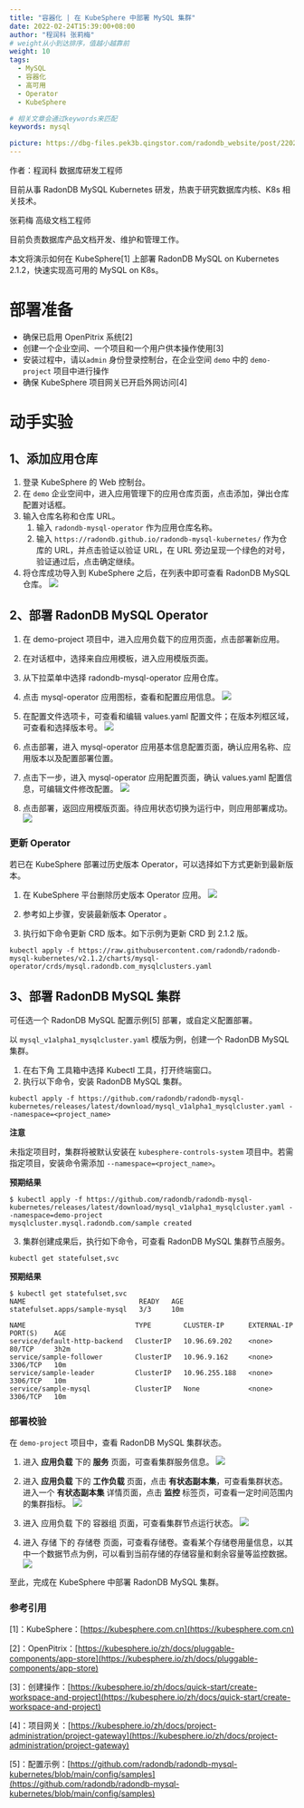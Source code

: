 ```yaml
---
title: "容器化 | 在 KubeSphere 中部署 MySQL 集群"
date: 2022-02-24T15:39:00+08:00
author: "程润科 张莉梅"
# weight从小到达排序，值越小越靠前
weight: 10
tags:
  - MySQL
  - 容器化
  - 高可用
  - Operator
  - KubeSphere

# 相关文章会通过keywords来匹配
keywords: mysql

picture: https://dbg-files.pek3b.qingstor.com/radondb_website/post/220224_%E5%AE%B9%E5%99%A8%E5%8C%96%20%7C%20%E5%9C%A8%20KubeSphere%20%E4%B8%AD%E9%83%A8%E7%BD%B2%20MySQL%20%E9%9B%86%E7%BE%A4/0.png
---
```


<!--more-->

作者：程润科 数据库研发工程师

目前从事 RadonDB MySQL  Kubernetes 研发，热衷于研究数据库内核、K8s 相关技术。

张莉梅 高级文档工程师

目前负责数据库产品文档开发、维护和管理工作。 

本文将演示如何在 KubeSphere[1] 上部署 RadonDB MySQL on Kubernetes 2.1.2，快速实现高可用的 MySQL on K8s。

# 部署准备

* 确保已启用 OpenPitrix 系统[2]
* 创建一个企业空间、一个项目和一个用户供本操作使用[3]
* 安装过程中，请以`admin` 身份登录控制台，在企业空间 `demo` 中的 `demo-project` 项目中进行操作
* 确保 KubeSphere 项目网关已开启外网访问[4]

# 动手实验

## 1、添加应用仓库

1. 登录 KubeSphere 的 Web 控制台。
2. 在 `demo` 企业空间中，进入应用管理下的应用仓库页面，点击添加，弹出仓库配置对话框。
3. 输入仓库名称和仓库 URL。
    1. 输入 `radondb-mysql-operator` 作为应用仓库名称。
    2. 输入 `https://radondb.github.io/radondb-mysql-kubernetes/` 作为仓库的 URL，并点击验证以验证 URL，在 URL 旁边呈现一个绿色的对号，验证通过后，点击确定继续。
4. 将仓库成功导入到 KubeSphere 之后，在列表中即可查看 RadonDB MySQL 仓库。
![](https://dbg-files.pek3b.qingstor.com/radondb_website/post/220224_%E5%AE%B9%E5%99%A8%E5%8C%96%20%7C%20%E5%9C%A8%20KubeSphere%20%E4%B8%AD%E9%83%A8%E7%BD%B2%20MySQL%20%E9%9B%86%E7%BE%A4/image.png)


## 2、部署 RadonDB MySQL Operator

1. 在 demo-project 项目中，进入应用负载下的应用页面，点击部署新应用。
2. 在对话框中，选择来自应用模板，进入应用模版页面。
3. 从下拉菜单中选择 radondb-mysql-operator 应用仓库。
4. 点击 mysql-operator 应用图标，查看和配置应用信息。
![](https://dbg-files.pek3b.qingstor.com/radondb_website/post/220224_%E5%AE%B9%E5%99%A8%E5%8C%96%20%7C%20%E5%9C%A8%20KubeSphere%20%E4%B8%AD%E9%83%A8%E7%BD%B2%20MySQL%20%E9%9B%86%E7%BE%A4/image%20(1).png)

5. 在配置文件选项卡，可查看和编辑 values.yaml 配置文件；在版本列框区域，可查看和选择版本号。
![](https://dbg-files.pek3b.qingstor.com/radondb_website/post/220224_%E5%AE%B9%E5%99%A8%E5%8C%96%20%7C%20%E5%9C%A8%20KubeSphere%20%E4%B8%AD%E9%83%A8%E7%BD%B2%20MySQL%20%E9%9B%86%E7%BE%A4/image%20(2).png)

6. 点击部署，进入 mysql-operator 应用基本信息配置页面，确认应用名称、应用版本以及配置部署位置。
7. 点击下一步，进入 mysql-operator 应用配置页面，确认 values.yaml 配置信息，可编辑文件修改配置。
![](https://dbg-files.pek3b.qingstor.com/radondb_website/post/220224_%E5%AE%B9%E5%99%A8%E5%8C%96%20%7C%20%E5%9C%A8%20KubeSphere%20%E4%B8%AD%E9%83%A8%E7%BD%B2%20MySQL%20%E9%9B%86%E7%BE%A4/image%20(3).png)

8. 点击部署，返回应用模版页面。待应用状态切换为运行中，则应用部署成功。
![](https://dbg-files.pek3b.qingstor.com/radondb_website/post/220224_%E5%AE%B9%E5%99%A8%E5%8C%96%20%7C%20%E5%9C%A8%20KubeSphere%20%E4%B8%AD%E9%83%A8%E7%BD%B2%20MySQL%20%E9%9B%86%E7%BE%A4/image%20(4).png)

### 更新 Operator

若已在 KubeSphere 部署过历史版本 Operator，可以选择如下方式更新到最新版本。

1. 在 KubeSphere 平台删除历史版本 Operator 应用。
![](https://dbg-files.pek3b.qingstor.com/radondb_website/post/220224_%E5%AE%B9%E5%99%A8%E5%8C%96%20%7C%20%E5%9C%A8%20KubeSphere%20%E4%B8%AD%E9%83%A8%E7%BD%B2%20MySQL%20%E9%9B%86%E7%BE%A4/image%20(5).png)

2. 参考如上步骤，安装最新版本 Operator 。
3. 执行如下命令更新 CRD 版本。如下示例为更新 CRD 到 2.1.2 版。
```plain
kubectl apply -f https://raw.githubusercontent.com/radondb/radondb-mysql-kubernetes/v2.1.2/charts/mysql-operator/crds/mysql.radondb.com_mysqlclusters.yaml
```
## 3、部署 RadonDB MySQL 集群

可任选一个 RadonDB MySQL 配置示例[5] 部署，或自定义配置部署。

以 `mysql_v1alpha1_mysqlcluster.yaml` 模版为例，创建一个 RadonDB MySQL 集群。

1. 在右下角 工具箱中选择 Kubectl 工具，打开终端窗口。
2. 执行以下命令，安装 RadonDB MySQL 集群。
```plain
kubectl apply -f https://github.com/radondb/radondb-mysql-kubernetes/releases/latest/download/mysql_v1alpha1_mysqlcluster.yaml --namespace=<project_name>
```
**注意**

未指定项目时，集群将被默认安装在 `kubesphere-controls-system` 项目中。若需指定项目，安装命令需添加 `--namespace=<project_name>`。

**预期结果**

```plain
$ kubectl apply -f https://github.com/radondb/radondb-mysql-kubernetes/releases/latest/download/mysql_v1alpha1_mysqlcluster.yaml --namespace=demo-project
mysqlcluster.mysql.radondb.com/sample created
```
3. 集群创建成果后，执行如下命令，可查看 RadonDB MySQL 集群节点服务。
```plain
kubectl get statefulset,svc
```
**预期结果**
```plain
$ kubectl get statefulset,svc
NAME                            READY   AGE
statefulset.apps/sample-mysql   3/3     10m

NAME                           TYPE        CLUSTER-IP      EXTERNAL-IP   PORT(S)    AGE
service/default-http-backend   ClusterIP   10.96.69.202    <none>        80/TCP     3h2m
service/sample-follower        ClusterIP   10.96.9.162     <none>        3306/TCP   10m
service/sample-leader          ClusterIP   10.96.255.188   <none>        3306/TCP   10m
service/sample-mysql           ClusterIP   None            <none>        3306/TCP   10m
```
### 部署校验

在 `demo-project` 项目中，查看 RadonDB MySQL 集群状态。

1. 进入 **应用负载** 下的 **服务** 页面，可查看集群服务信息。
![](https://dbg-files.pek3b.qingstor.com/radondb_website/post/220224_%E5%AE%B9%E5%99%A8%E5%8C%96%20%7C%20%E5%9C%A8%20KubeSphere%20%E4%B8%AD%E9%83%A8%E7%BD%B2%20MySQL%20%E9%9B%86%E7%BE%A4/image%20(6).png)

2. 进入 **应用负载** 下的 **工作负载** 页面，点击 **有状态副本集**，可查看集群状态。进入一个 **有状态副本集** 详情页面，点击 **监控** 标签页，可查看一定时间范围内的集群指标。
![](https://dbg-files.pek3b.qingstor.com/radondb_website/post/220224_%E5%AE%B9%E5%99%A8%E5%8C%96%20%7C%20%E5%9C%A8%20KubeSphere%20%E4%B8%AD%E9%83%A8%E7%BD%B2%20MySQL%20%E9%9B%86%E7%BE%A4/image%20(7).png)

3. 进入 应用负载 下的 容器组 页面，可查看集群节点运行状态。
![](https://dbg-files.pek3b.qingstor.com/radondb_website/post/220224_%E5%AE%B9%E5%99%A8%E5%8C%96%20%7C%20%E5%9C%A8%20KubeSphere%20%E4%B8%AD%E9%83%A8%E7%BD%B2%20MySQL%20%E9%9B%86%E7%BE%A4/image%20(8).png)

4. 进入 存储 下的 存储卷 页面，可查看存储卷。查看某个存储卷用量信息，以其中一个数据节点为例，可以看到当前存储的存储容量和剩余容量等监控数据。
![](https://dbg-files.pek3b.qingstor.com/radondb_website/post/220224_%E5%AE%B9%E5%99%A8%E5%8C%96%20%7C%20%E5%9C%A8%20KubeSphere%20%E4%B8%AD%E9%83%A8%E7%BD%B2%20MySQL%20%E9%9B%86%E7%BE%A4/image%20(9).png)

至此，完成在 KubeSphere 中部署 RadonDB MySQL 集群。

### 参考引用

[1]：KubeSphere：[https://kubesphere.com.cn](https://kubesphere.com.cn)

 [2]：OpenPitrix：[https://kubesphere.io/zh/docs/pluggable-components/app-store](https://kubesphere.io/zh/docs/pluggable-components/app-store)

 [3]：创建操作：[https://kubesphere.io/zh/docs/quick-start/create-workspace-and-project](https://kubesphere.io/zh/docs/quick-start/create-workspace-and-project)

 [4]：项目网关：[https://kubesphere.io/zh/docs/project-administration/project-gateway](https://kubesphere.io/zh/docs/project-administration/project-gateway)

 [5]：配置示例：[https://github.com/radondb/radondb-mysql-kubernetes/blob/main/config/samples](https://github.com/radondb/radondb-mysql-kubernetes/blob/main/config/samples)

